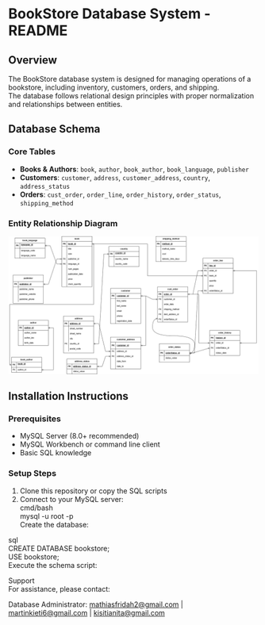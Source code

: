 # BookStore Database System - README

## Overview
The BookStore database system is designed for managing operations of a bookstore, including inventory, customers, orders, and shipping.<br>
The database follows relational design principles with proper normalization and relationships between entities.<br>

## Database Schema

### Core Tables
- **Books & Authors**: `book`, `author`, `book_author`, `book_language`, `publisher`
- **Customers**: `customer`, `address`, `customer_address`, `country`, `address_status`
- **Orders**: `cust_order`, `order_line`, `order_history`, `order_status`, `shipping_method`

### Entity Relationship Diagram
![ER Diagram](/bookstore.drawio.png)

## Installation Instructions

### Prerequisites
- MySQL Server (8.0+ recommended)
- MySQL Workbench or command line client
- Basic SQL knowledge

### Setup Steps
1. Clone this repository or copy the SQL scripts<br>
2. Connect to your MySQL server:<br>
   cmd/bash<br>
   mysql -u root -p<br>
Create the database:<br>

sql<br>
CREATE DATABASE bookstore;<br>
USE bookstore;<br>
Execute the schema script:



Support<br>
For assistance, please contact:

Database Administrator: mathiasfridah2@gmail.com | martinkieti6@gmail.com | kisitianita@gmail.com
